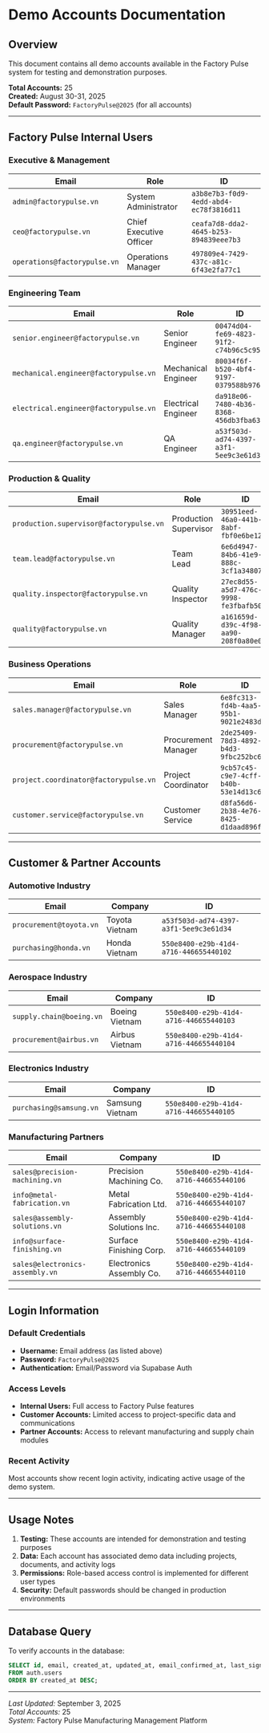 # Demo Accounts Documentation

## Overview
This document contains all demo accounts available in the Factory Pulse system for testing and demonstration purposes.

**Total Accounts:** 25  
**Created:** August 30-31, 2025  
**Default Password:** `FactoryPulse@2025` (for all accounts)

---

## Factory Pulse Internal Users

### Executive & Management
| Email                        | Role                    | ID                                     |
| ---------------------------- | ----------------------- | -------------------------------------- |
| `admin@factorypulse.vn`      | System Administrator    | `a3b8e7b3-f0d9-4edd-abd4-ec78f3816d11` |
| `ceo@factorypulse.vn`        | Chief Executive Officer | `ceafa7d8-dda2-4645-b253-894839eee7b3` |
| `operations@factorypulse.vn` | Operations Manager      | `497809e4-7429-437c-a81c-6f43e2fa77c1` |

### Engineering Team
| Email                                 | Role                | ID                                     |
| ------------------------------------- | ------------------- | -------------------------------------- |
| `senior.engineer@factorypulse.vn`     | Senior Engineer     | `00474d04-fe69-4823-91f2-c74b96c5c958` |
| `mechanical.engineer@factorypulse.vn` | Mechanical Engineer | `80034f6f-b520-4bf4-9197-0379588b976e` |
| `electrical.engineer@factorypulse.vn` | Electrical Engineer | `da918e06-7480-4b36-8368-456db3fba638` |
| `qa.engineer@factorypulse.vn`         | QA Engineer         | `a53f503d-ad74-4397-a3f1-5ee9c3e61d34` |

### Production & Quality
| Email                                   | Role                  | ID                                     |
| --------------------------------------- | --------------------- | -------------------------------------- |
| `production.supervisor@factorypulse.vn` | Production Supervisor | `30951eed-46a0-441b-8abf-fbf0e6be127c` |
| `team.lead@factorypulse.vn`             | Team Lead             | `6e6d4947-84b6-41e9-888c-3cf1a3480743` |
| `quality.inspector@factorypulse.vn`     | Quality Inspector     | `27ec8d55-a5d7-476c-9998-fe3fbafb509f` |
| `quality@factorypulse.vn`               | Quality Manager       | `a161659d-d39c-4f98-aa90-208f0a80e0cc` |

### Business Operations
| Email                                 | Role                | ID                                     |
| ------------------------------------- | ------------------- | -------------------------------------- |
| `sales.manager@factorypulse.vn`       | Sales Manager       | `6e8fc313-fd4b-4aa5-95b1-9021e2483d3a` |
| `procurement@factorypulse.vn`         | Procurement Manager | `2de25409-78d3-4892-b4d3-9fbc252bc674` |
| `project.coordinator@factorypulse.vn` | Project Coordinator | `9cb57c45-c9e7-4cff-b40b-53e14d13c6e9` |
| `customer.service@factorypulse.vn`    | Customer Service    | `d8fa56d6-2b38-4e76-8425-d1daad896f51` |

---

## Customer & Partner Accounts

### Automotive Industry
| Email                   | Company        | ID                                     |
| ----------------------- | -------------- | -------------------------------------- |
| `procurement@toyota.vn` | Toyota Vietnam | `a53f503d-ad74-4397-a3f1-5ee9c3e61d34` |
| `purchasing@honda.vn`   | Honda Vietnam  | `550e8400-e29b-41d4-a716-446655440102` |

### Aerospace Industry
| Email                    | Company        | ID                                     |
| ------------------------ | -------------- | -------------------------------------- |
| `supply.chain@boeing.vn` | Boeing Vietnam | `550e8400-e29b-41d4-a716-446655440103` |
| `procurement@airbus.vn`  | Airbus Vietnam | `550e8400-e29b-41d4-a716-446655440104` |

### Electronics Industry
| Email                   | Company         | ID                                     |
| ----------------------- | --------------- | -------------------------------------- |
| `purchasing@samsung.vn` | Samsung Vietnam | `550e8400-e29b-41d4-a716-446655440105` |

### Manufacturing Partners
| Email                           | Company                  | ID                                     |
| ------------------------------- | ------------------------ | -------------------------------------- |
| `sales@precision-machining.vn`  | Precision Machining Co.  | `550e8400-e29b-41d4-a716-446655440106` |
| `info@metal-fabrication.vn`     | Metal Fabrication Ltd.   | `550e8400-e29b-41d4-a716-446655440107` |
| `sales@assembly-solutions.vn`   | Assembly Solutions Inc.  | `550e8400-e29b-41d4-a716-446655440108` |
| `info@surface-finishing.vn`     | Surface Finishing Corp.  | `550e8400-e29b-41d4-a716-446655440109` |
| `sales@electronics-assembly.vn` | Electronics Assembly Co. | `550e8400-e29b-41d4-a716-446655440110` |

---

## Login Information

### Default Credentials
- **Username:** Email address (as listed above)
- **Password:** `FactoryPulse@2025`
- **Authentication:** Email/Password via Supabase Auth

### Access Levels
- **Internal Users:** Full access to Factory Pulse features
- **Customer Accounts:** Limited access to project-specific data and communications
- **Partner Accounts:** Access to relevant manufacturing and supply chain modules

### Recent Activity
Most accounts show recent login activity, indicating active usage of the demo system.

---

## Usage Notes

1. **Testing:** These accounts are intended for demonstration and testing purposes
2. **Data:** Each account has associated demo data including projects, documents, and activity logs
3. **Permissions:** Role-based access control is implemented for different user types
4. **Security:** Default passwords should be changed in production environments

---

## Database Query
To verify accounts in the database:
```sql
SELECT id, email, created_at, updated_at, email_confirmed_at, last_sign_in_at 
FROM auth.users 
ORDER BY created_at DESC;
```

---

*Last Updated:* September 3, 2025  
*Total Accounts:* 25  
*System:* Factory Pulse Manufacturing Management Platform
